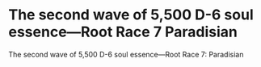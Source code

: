 # The second wave of 5,500 D-6 soul essence—Root Race 7 Paradisian

The second wave of 5,500 D-6 soul essence—Root Race 7: Paradisian